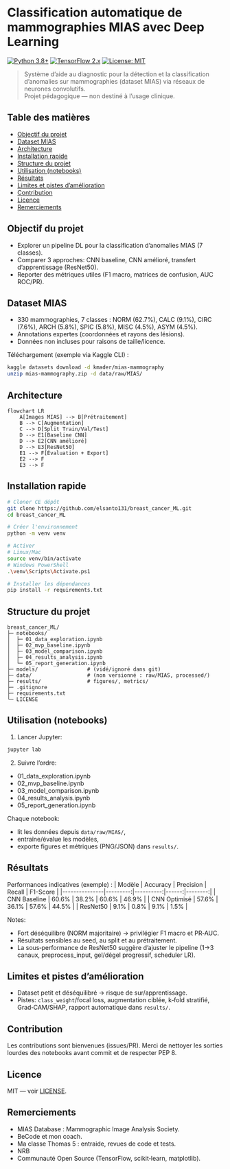 # Classification automatique de mammographies MIAS avec Deep Learning

[![Python 3.8+](https://img.shields.io/badge/python-3.8+-blue.svg)](https://www.python.org/downloads/)
[![TensorFlow 2.x](https://img.shields.io/badge/TensorFlow-2.x-orange.svg)](https://tensorflow.org/)
[![License: MIT](https://img.shields.io/badge/License-MIT-yellow.svg)](LICENSE)

> Système d’aide au diagnostic pour la détection et la classification d’anomalies sur mammographies (dataset MIAS) via réseaux de neurones convolutifs.  
> Projet pédagogique — non destiné à l’usage clinique.

## Table des matières
- [Objectif du projet](#objectif-du-projet)
- [Dataset MIAS](#dataset-mias)
- [Architecture](#architecture)
- [Installation rapide](#installation-rapide)
- [Structure du projet](#structure-du-projet)
- [Utilisation (notebooks)](#utilisation-notebooks)
- [Résultats](#résultats)
- [Limites et pistes d’amélioration](#limites-et-pistes-damélioration)
- [Contribution](#contribution)
- [Licence](#licence)
- [Remerciements](#remerciements)

## Objectif du projet
- Explorer un pipeline DL pour la classification d’anomalies MIAS (7 classes).
- Comparer 3 approches: CNN baseline, CNN amélioré, transfert d’apprentissage (ResNet50).
- Reporter des métriques utiles (F1 macro, matrices de confusion, AUC ROC/PR).

## Dataset MIAS
- 330 mammographies, 7 classes : NORM (62.7%), CALC (9.1%), CIRC (7.6%), ARCH (5.8%), SPIC (5.8%), MISC (4.5%), ASYM (4.5%).
- Annotations expertes (coordonnées et rayons des lésions).
- Données non incluses pour raisons de taille/licence.

Téléchargement (exemple via Kaggle CLI) :
```bash
kaggle datasets download -d kmader/mias-mammography
unzip mias-mammography.zip -d data/raw/MIAS/
```

## Architecture
```mermaid
flowchart LR
    A[Images MIAS] --> B[Prétraitement]
    B --> C[Augmentation]
    C --> D[Split Train/Val/Test]
    D --> E1[Baseline CNN]
    D --> E2[CNN amélioré]
    D --> E3[ResNet50]
    E1 --> F[Évaluation + Export]
    E2 --> F
    E3 --> F
```

## Installation rapide
```bash
# Cloner CE dépôt
git clone https://github.com/elsanto131/breast_cancer_ML.git
cd breast_cancer_ML

# Créer l'environnement
python -m venv venv

# Activer
# Linux/Mac
source venv/bin/activate
# Windows PowerShell
.\venv\Scripts\Activate.ps1

# Installer les dépendances
pip install -r requirements.txt
```

## Structure du projet
```
breast_cancer_ML/
├─ notebooks/
│  ├─ 01_data_exploration.ipynb
│  ├─ 02_mvp_baseline.ipynb
│  ├─ 03_model_comparison.ipynb
│  ├─ 04_results_analysis.ipynb
│  └─ 05_report_generation.ipynb
├─ models/                # (vidé/ignoré dans git)
├─ data/                  # (non versionné : raw/MIAS, processed/)
├─ results/               # figures/, metrics/
├─ .gitignore
├─ requirements.txt
└─ LICENSE
```

## Utilisation (notebooks)
1) Lancer Jupyter:
```bash
jupyter lab
```

2) Suivre l’ordre:
- 01_data_exploration.ipynb
- 02_mvp_baseline.ipynb
- 03_model_comparison.ipynb
- 04_results_analysis.ipynb
- 05_report_generation.ipynb

Chaque notebook:
- lit les données depuis `data/raw/MIAS/`,
- entraîne/évalue les modèles,
- exporte figures et métriques (PNG/JSON) dans `results/`.

## Résultats
Performances indicatives (exemple) :
| Modèle        | Accuracy | Precision | Recall | F1-Score |
|---------------|---------:|----------:|------:|--------:|
| CNN Baseline  | 60.6%    | 38.2%     | 60.6% | 46.9%   |
| CNN Optimisé  | 57.6%    | 36.1%     | 57.6% | 44.5%   |
| ResNet50      | 9.1%     | 0.8%      | 9.1%  | 1.5%    |

Notes:
- Fort déséquilibre (NORM majoritaire) → privilégier F1 macro et PR‑AUC.
- Résultats sensibles au seed, au split et au prétraitement.
- La sous‑performance de ResNet50 suggère d’ajuster le pipeline (1→3 canaux, preprocess_input, gel/dégel progressif, scheduler LR).

## Limites et pistes d’amélioration
- Dataset petit et déséquilibré → risque de sur/apprentissage.
- Pistes: `class_weight`/focal loss, augmentation ciblée, k‑fold stratifié, Grad‑CAM/SHAP, rapport automatique dans `results/`.

## Contribution
Les contributions sont bienvenues (issues/PR). Merci de nettoyer les sorties lourdes des notebooks avant commit et de respecter PEP 8.

## Licence
MIT — voir [LICENSE](LICENSE).

## Remerciements
- MIAS Database : Mammographic Image Analysis Society.  
- BeCode et mon coach.  
- Ma classe Thomas 5 : entraide, revues de code et tests.  
- NRB 
- Communauté Open Source (TensorFlow, scikit‑learn, matplotlib).
